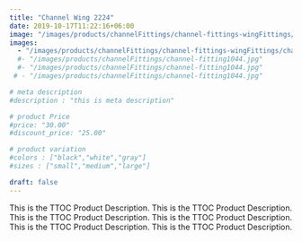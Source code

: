 ```yaml
---
title: "Channel Wing 2224"
date: 2019-10-17T11:22:16+06:00
image: "/images/products/channelFittings/channel-fittings-wingFittings/channel-wing2224.jpg"
images: 
  - "/images/products/channelFittings/channel-fittings-wingFittings/channel-wing2224.jpg"
  #- "/images/products/channelFittings/channel-fitting1044.jpg"
  #- "/images/products/channelFittings/channel-fitting1044.jpg"
 # - "/images/products/channelFittings/channel-fitting1044.jpg"

# meta description
#description : "this is meta description"

# product Price
#price: "30.00"
#discount_price: "25.00"

# product variation
#colors : ["black","white","gray"]
#sizes : ["small","medium","large"]

draft: false
---
```


This is the TTOC Product Description. This is the TTOC Product Description. This is the TTOC Product Description. This is the TTOC Product Description. This is the TTOC Product Description. This is the TTOC Product Description. 